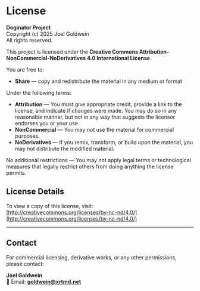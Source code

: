 # License

**Doginator Project**  
Copyright (c) 2025 Joel Goldwein  
All rights reserved.

This project is licensed under the **Creative Commons Attribution-NonCommercial-NoDerivatives 4.0 International License**.

You are free to:
- **Share** — copy and redistribute the material in any medium or format

Under the following terms:
- **Attribution** — You must give appropriate credit, provide a link to the license, and indicate if changes were made. You may do so in any reasonable manner, but not in any way that suggests the licensor endorses you or your use.
- **NonCommercial** — You may not use the material for commercial purposes.
- **NoDerivatives** — If you remix, transform, or build upon the material, you may not distribute the modified material.

No additional restrictions — You may not apply legal terms or technological measures that legally restrict others from doing anything the license permits.

## License Details

To view a copy of this license, visit:  
[http://creativecommons.org/licenses/by-nc-nd/4.0/](http://creativecommons.org/licenses/by-nc-nd/4.0/)

---

## Contact

For commercial licensing, derivative works, or any other permissions, please contact:

**Joel Goldwein**  
📧 Email: **goldwein@xrtmd.net**
